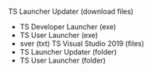 TS Launcher Updater (download files)
- TS Developer Launcher (exe)
- TS User Launcher (exe)
- sver (txt)
TS Visual Studio 2019 (files)
- TS Launcher Updater (folder)
- TS User Launcher (folder)
